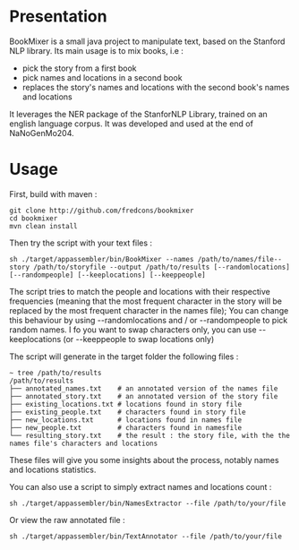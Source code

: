 # Presentation

BookMixer is a small java project to manipulate text, based on the Stanford NLP library.
Its main usage is to mix books, i.e :
- pick the story from a first book
- pick names and locations in a second book
- replaces the story's names and locations with the second book's names and locations

It leverages the NER package of the StanforNLP Library, trained on an english language corpus.
It was developed and used at the end of NaNoGenMo204.

# Usage

First, build with maven :

```
git clone http://github.com/fredcons/bookmixer
cd bookmixer
mvn clean install
```

Then try the script with your text files :

```
sh ./target/appassembler/bin/BookMixer --names /path/to/names/file--story /path/to/storyfile --output /path/to/results [--randomlocations] [--randompeople] [--keeplocations] [--keeppeople]
```

The script tries to match the people and locations with their respective frequencies (meaning that the most frequent character in the story will be replaced by the most frequent character in the names file);
You can change this behaviour by using --randomlocations and / or --randompeople to pick random names.
I fo you want to swap characters only, you  can use --keeplocations (or --keeppeople to swap locations only)

The script will generate in the target folder the following files :

```
~ tree /path/to/results
/path/to/results
├── annotated_names.txt    # an annotated version of the names file
├── annotated_story.txt    # an annotated version of the story file
├── existing_locations.txt # locations found in story file
├── existing_people.txt    # characters found in story file
├── new_locations.txt      # locations found in names file
├── new_people.txt         # characters found in namesfile
└── resulting_story.txt    # the result : the story file, with the the names file's characters and locations
```

These files will give you some insights about the process, notably names and locations statistics.

You can also use a script to simply extract names and locations count :

```
sh ./target/appassembler/bin/NamesExtractor --file /path/to/your/file
```

Or view the raw annotated file :

```
sh ./target/appassembler/bin/TextAnnotator --file /path/to/your/file
```



